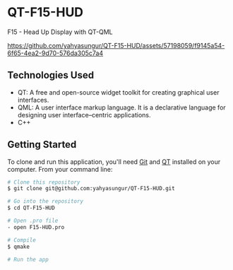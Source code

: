 # QT-F15-HUD
F15 - Head Up Display with QT-QML

https://github.com/yahyasungur/QT-F15-HUD/assets/57198059/f9145a54-6f65-4ea2-9d70-576da305c7a4

## Technologies Used

- QT: A free and open-source widget toolkit for creating graphical user interfaces.
- QML: A user interface markup language. It is a declarative language for designing user interface–centric applications.
- C++

## Getting Started

To clone and run this application, you'll need [Git](https://git-scm.com) and [QT](https://www.qt.io/download) installed on your computer. From your command line:

```bash
# Clone this repository
$ git clone git@github.com:yahyasungur/QT-F15-HUD.git

# Go into the repository
$ cd QT-F15-HUD

# Open .pro file
- open F15-HUD.pro

# Compile
$ qmake

# Run the app
